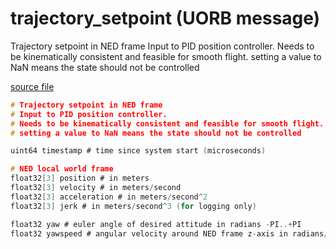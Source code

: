 # trajectory_setpoint (UORB message)

Trajectory setpoint in NED frame
Input to PID position controller.
Needs to be kinematically consistent and feasible for smooth flight.
setting a value to NaN means the state should not be controlled

[source file](https://github.com/PX4/PX4-Autopilot/blob/master/msg/trajectory_setpoint.msg)

```c
# Trajectory setpoint in NED frame
# Input to PID position controller.
# Needs to be kinematically consistent and feasible for smooth flight.
# setting a value to NaN means the state should not be controlled

uint64 timestamp # time since system start (microseconds)

# NED local world frame
float32[3] position # in meters
float32[3] velocity # in meters/second
float32[3] acceleration # in meters/second^2
float32[3] jerk # in meters/second^3 (for logging only)

float32 yaw # euler angle of desired attitude in radians -PI..+PI
float32 yawspeed # angular velocity around NED frame z-axis in radians/second

```

